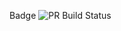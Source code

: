 Badge ![PR Build Status](https://github.com/lanavirsen/Week3Exercise/actions/workflows/pull_request_check.yml/badge.svg)
